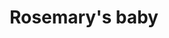 ---
title: "Rosemary's baby"

year: 1968

director: "Roman Polanski"

summary: "A womans pregnancy is spoiled because of her annoying neighbours"

comment: "Polanski tells us that actors will do pretty much anything for a role. This is the favourite movie of the only film critic whose podcast I subscribe to. And that's gotta be worth something."

image: "https://media.giphy.com/media/l2YWyy2uIyyGFGvkI/giphy.gif"

rottentomates: "https://www.rottentomatoes.com/m/titanic"

imdb: "https://www.imdb.com/title/tt0063522/"

quotes:
  
---